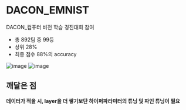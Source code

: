 # DACON_EMNIST
DACON_컴퓨터 비전 학습 경진대회 참여

* 총 892팀 중 99등
* 상위 28% 
* 최종 점수 88%의 accuracy

![image](https://user-images.githubusercontent.com/72767245/99287148-3929dd00-287d-11eb-8b67-f845642f8a5b.png)
![image](https://user-images.githubusercontent.com/72767245/99287177-434bdb80-287d-11eb-83fc-316c8310b57e.png)

## 깨달은 점
**데이터가 적을 시, layer을 더 쌓기보단 하이퍼파라미터의 튜닝 및 파인 튜닝이 필요**
